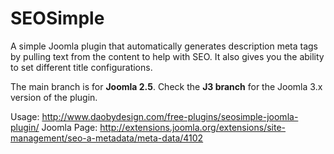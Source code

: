 SEOSimple
=========

A simple Joomla plugin that automatically generates description meta tags by pulling text from the content to help with SEO. It also gives you the ability to set different title configurations.

The main branch is for **Joomla 2.5**. Check the **J3 branch** for the Joomla 3.x version of the plugin.

Usage: http://www.daobydesign.com/free-plugins/seosimple-joomla-plugin/
Joomla Page: http://extensions.joomla.org/extensions/site-management/seo-a-metadata/meta-data/4102